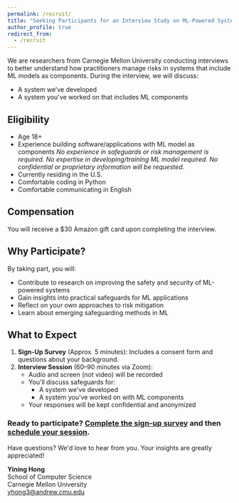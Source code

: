 ```yaml
---
permalink: /recruit/
title: "Seeking Participants for an Interview Study on ML-Powered System Safeguards"
author_profile: true
redirect_from:
  - /recruit
---
```


We are researchers from Carnegie Mellon University conducting interviews to better understand how practitioners manage risks in systems that include ML models as components. During the interview, we will discuss:

- A system we’ve developed
- A system you've worked on that includes ML components

## Eligibility

- Age 18+
- Experience building software/applications with ML model as components
  *No experience in safeguards or risk management is required. No expertise in developing/training ML model required. No confidential or proprietary information will be requested.*
- Currently residing in the U.S.
- Comfortable coding in Python
- Comfortable communicating in English

## Compensation

You will receive a $30 Amazon gift card upon completing the interview.

## Why Participate?

By taking part, you will:

- Contribute to research on improving the safety and security of ML-powered systems
- Gain insights into practical safeguards for ML applications
- Reflect on your own approaches to risk mitigation
- Learn about emerging safeguarding methods in ML

## What to Expect

1. **Sign-Up Survey** (Approx. 5 minutes): Includes a consent form and questions about your background.
2. **Interview Session** (60–90 minutes via Zoom):
   - Audio and screen (not video) will be recorded
   - You'll discuss safeguards for:
     - A system we've developed
     - A system you've worked on with ML components
   - Your responses will be kept confidential and anonymized

### Ready to participate? [Complete the sign-up survey](https://forms.gle/UqjFJ9f8eJod8V55A) and then [schedule your session](https://calendar.app.google/LZPnNuiph9uxR7ET7).

Have questions? We'd love to hear from you. Your insights are greatly appreciated!

**Yining Hong**  
School of Computer Science  
Carnegie Mellon University  
[yhong3@andrew.cmu.edu](mailto:yhong3@andrew.cmu.edu)